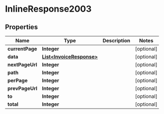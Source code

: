 # InlineResponse2003

## Properties
Name | Type | Description | Notes
------------ | ------------- | ------------- | -------------
**currentPage** | **Integer** |  |  [optional]
**data** | [**List&lt;InvoiceResponse&gt;**](InvoiceResponse.md) |  |  [optional]
**nextPageUrl** | **Integer** |  |  [optional]
**path** | **Integer** |  |  [optional]
**perPage** | **Integer** |  |  [optional]
**prevPageUrl** | **Integer** |  |  [optional]
**to** | **Integer** |  |  [optional]
**total** | **Integer** |  |  [optional]

